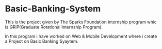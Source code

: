 # Basic-Banking-System
This is the project given by The Sparks Foundation internship program whic is GRIP(Graduate Rotational Internship Program). 

In this program i have worked on Web & Mobile Development where i create a Project on Basic Banking Syaytem.


